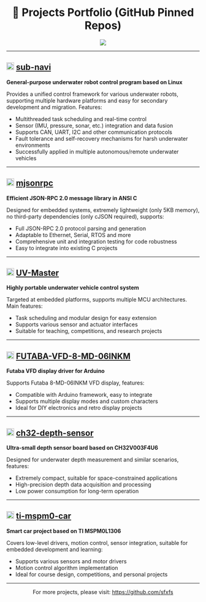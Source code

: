 
<div align="center">
	<h1>🚀 Projects Portfolio (GitHub Pinned Repos)</h1>
	<img src="https://img.shields.io/badge/Portfolio-Featured_Projects-blue?style=for-the-badge&logo=github" />
</div>

---

## <img src="https://img.shields.io/badge/-sub--navi-00599C?logo=linux&logoColor=white" height="20"/> [sub-navi](https://github.com/sfxfs/sub-navi)
**General-purpose underwater robot control program based on Linux**

Provides a unified control framework for various underwater robots, supporting multiple hardware platforms and easy for secondary development and migration. Features:
- Multithreaded task scheduling and real-time control
- Sensor (IMU, pressure, sonar, etc.) integration and data fusion
- Supports CAN, UART, I2C and other communication protocols
- Fault tolerance and self-recovery mechanisms for harsh underwater environments
- Successfully applied in multiple autonomous/remote underwater vehicles

---

## <img src="https://img.shields.io/badge/-mjsonrpc-00599C?logo=c&logoColor=white" height="20"/> [mjsonrpc](https://github.com/sfxfs/mjsonrpc)
**Efficient JSON-RPC 2.0 message library in ANSI C**

Designed for embedded systems, extremely lightweight (only 5KB memory), no third-party dependencies (only cJSON required), supports:
- Full JSON-RPC 2.0 protocol parsing and generation
- Adaptable to Ethernet, Serial, RTOS and more
- Comprehensive unit and integration testing for code robustness
- Easy to integrate into existing C projects

---

## <img src="https://img.shields.io/badge/-UV--Master-00599C?logo=c&logoColor=white" height="20"/> [UV-Master](https://github.com/sfxfs/UV-Master)
**Highly portable underwater vehicle control system**

Targeted at embedded platforms, supports multiple MCU architectures. Main features:
- Task scheduling and modular design for easy extension
- Supports various sensor and actuator interfaces
- Suitable for teaching, competitions, and research projects

---

## <img src="https://img.shields.io/badge/-FUTABA--VFD--8--MD--06INKM-f34b7d?logo=arduino&logoColor=white" height="20"/> [FUTABA-VFD-8-MD-06INKM](https://github.com/sfxfs/FUTABA-VFD-8-MD-06INKM)
**Futaba VFD display driver for Arduino**

Supports Futaba 8-MD-06INKM VFD display, features:
- Compatible with Arduino framework, easy to integrate
- Supports multiple display modes and custom characters
- Ideal for DIY electronics and retro display projects

---

## <img src="https://img.shields.io/badge/-ch32--depth--sensor-00599C?logo=c&logoColor=white" height="20"/> [ch32-depth-sensor](https://github.com/sfxfs/ch32-depth-sensor)
**Ultra-small depth sensor board based on CH32V003F4U6**

Designed for underwater depth measurement and similar scenarios, features:
- Extremely compact, suitable for space-constrained applications
- High-precision depth data acquisition and processing
- Low power consumption for long-term operation

---

## <img src="https://img.shields.io/badge/-ti--mspm0--car-00599C?logo=ti&logoColor=white" height="20"/> [ti-mspm0-car](https://github.com/sfxfs/ti-mspm0-car)
**Smart car project based on TI MSPM0L1306**

Covers low-level drivers, motion control, sensor integration, suitable for embedded development and learning:
- Supports various sensors and motor drivers
- Motion control algorithm implementation
- Ideal for course design, competitions, and personal projects

---

<div align="center">
	For more projects, please visit: <a href="https://github.com/sfxfs">https://github.com/sfxfs</a>
</div>
